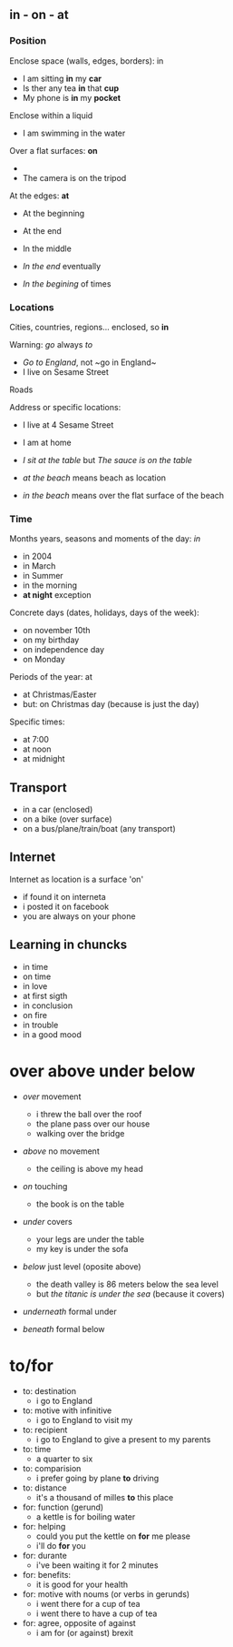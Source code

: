 
## in - on - at

### Position

Enclose space (walls, edges, borders): in

- I am sitting **in** my **car**
- Is ther any tea **in** that **cup**
- My phone is **in** my **pocket**

Enclose within a liquid

- I am swimming in the water

Over a flat surfaces: **on**

- 
- The camera is on the tripod

At the edges: **at**

- At the beginning
- At the end
- In the middle

- _In the end_ eventually
- _In the begining_ of times

### Locations

Cities, countries, regions... enclosed, so **in**

Warning: _go_ always _to_

- _Go to England_, not ~go in England~
- I live on Sesame Street

Roads

Address or specific locations:

- I live at 4 Sesame Street
- I am at home
- _I sit at the table_ but _The sauce is on the table_

- _at the beach_ means beach as location
- _in the beach_ means over the flat surface of the beach


### Time

Months years, seasons and moments of the day: *in*
- in 2004
- in March
- in Summer
- in the morning
- **at night** exception

Concrete days (dates, holidays, days of the week):
- on november 10th
- on my birthday
- on independence day
- on Monday

Periods of the year: at
- at Christmas/Easter
- but: on Christmas day (because is just the day)

Specific times:
- at 7:00
- at noon
- at midnight

## Transport

- in a car (enclosed)
- on a bike (over surface)
- on a bus/plane/train/boat (any transport)

## Internet

Internet as location is a surface 'on'

- if found it on interneta
- i posted it on facebook
- you are always on your phone 

## Learning in chuncks

- in time
- on time
- in love
- at first sigth
- in conclusion
- on fire
- in trouble
- in a good mood


# over above under below

- _over_ movement
	- i threw the ball over the roof
	- the plane pass over our house
	- walking over the bridge
- _above_ no movement
	- the ceiling is above my head
- _on_ touching
	- the book is on the table

- _under_ covers
	- your legs are under the table
	- my key is under the sofa
- _below_ just level (oposite above)
	- the death valley is 86 meters below the sea level
	- but _the titanic is under the sea_ (because it covers)
- _underneath_ formal under
- _beneath_ formal below


# to/for

- to: destination
	- i go to England
- to: motive with infinitive
	- i go to England to visit my 
- to: recipient
	- i go to England to give a present to my parents
- to: time
	- a quarter to six
- to: comparision
	- i prefer going by plane **to** driving
- to: distance
	- it's a thousand of milles **to** this place
- for: function (gerund)
	- a kettle is for boiling water
- for: helping
	- could you put the kettle on **for** me please
	- i'll do **for** you
- for: durante
	- i've been waiting it for 2 minutes
- for: benefits:
	- it is good for your health
- for: motive with noums (or verbs in gerunds)
	- i went there for a cup of tea
	- i went there to have a cup of tea
- for: agree, opposite of against
	- i am for (or against) brexit














